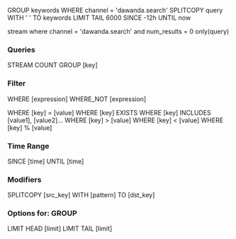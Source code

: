 
GROUP keywords WHERE channel = 'dawanda.search' SPLITCOPY query WITH ' ' TO keywords LIMIT TAIL 6000 SINCE -12h UNTIL now

stream where channel = 'dawanda.search' and num_results = 0 only(query)






### Queries

  STREAM
  COUNT
  GROUP [key]


### Filter

  WHERE [expression]
  WHERE_NOT [expression]

  WHERE [key] = [value]
  WHERE [key] EXISTS
  WHERE [key] INCLUDES [value1], [value2]...
  WHERE [key] > [value]
  WHERE [key] < [value]
  WHERE [key] % [value]


### Time Range

  SINCE [time]
  UNTIL [time]


### Modifiers

  SPLITCOPY [src_key] WITH [pattern] TO [dst_key]


### Options for: GROUP

  LIMIT HEAD [limit]
  LIMIT TAIL [limit]



